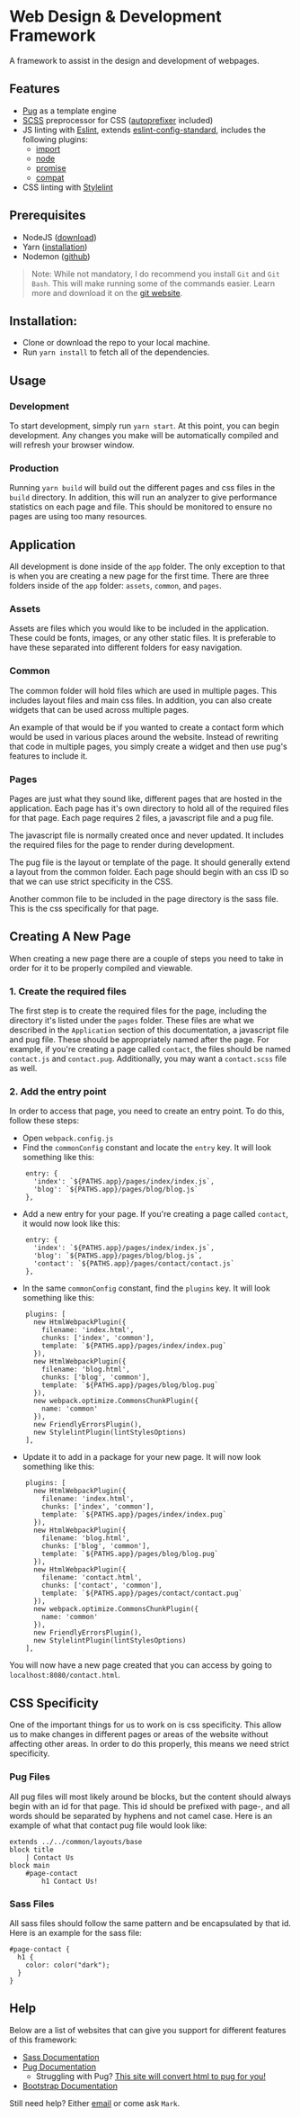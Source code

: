 

# Web Design & Development Framework

A framework to assist in the design and development of webpages.

## Features
* [Pug](https://pugjs.org) as a template engine
* [SCSS](http://sass-lang.com) preprocessor for CSS ([autoprefixer](https://github.com/postcss/autoprefixer) included)
* JS linting with [Eslint](https://eslint.org), extends [eslint-config-standard](https://github.com/standard/eslint-config-standard), includes the following plugins:
  * [import](https://github.com/benmosher/eslint-plugin-import)
  * [node](https://github.com/mysticatea/eslint-plugin-node)
  * [promise](https://github.com/xjamundx/eslint-plugin-promise)
  * [compat](https://github.com/amilajack/eslint-plugin-compat)
* CSS linting with [Stylelint](http://stylelint.io)

## Prerequisites
* NodeJS ([download](https://nodejs.org/en/download/))
* Yarn ([installation](https://yarnpkg.com/lang/en/docs/install/))
* Nodemon ([github](https://github.com/remy/nodemon))

> Note: While not mandatory, I do recommend you install `Git` and `Git Bash`.  This will make running some of the commands easier.  Learn more and download it on the [git website](https://git-scm.com/).

## Installation:
* Clone or download the repo to your local machine.
* Run `yarn install` to fetch all of the dependencies.

## Usage

### Development
To start development, simply run `yarn start`.  At this point, you can begin development.  Any changes you make will be automatically compiled and will refresh your browser window.

### Production

Running `yarn build` will build out the different pages and css files in the `build` directory.  In addition, this will run an analyzer to give performance statistics on each page and file.  This should be monitored to ensure no pages are using too many resources.

## Application

All development is done inside of the `app` folder.  The only exception to that is when you are creating a new page for the first time.  There are three folders inside of the `app` folder: `assets`, `common`, and `pages`.

### Assets

Assets are files which you would like to be included in the application.  These could be fonts, images, or any other static files.  It is preferable to have these separated into different folders for easy navigation.

### Common

The common folder will hold files which are used in multiple pages.  This includes layout files and main css files.  In addition, you can also create widgets that can be used across multiple pages.

An example of that would be if you wanted to create a contact form which would be used in various places around the website.  Instead of rewriting that code in multiple pages, you simply create a widget and then use pug's features to include it.

### Pages

Pages are just what they sound like, different pages that are hosted in the application.  Each page has it's own directory to hold all of the required files for that page.  Each page requires 2 files, a javascript file and a pug file.

The javascript file is normally created once and never updated.  It includes the required files for the page to render during development.

The pug file is the layout or template of the page.  It should generally extend a layout from the common folder.  Each page should begin with an css ID so that we can use strict specificity in the CSS.

Another common file to be included in the page directory is the sass file.  This is the css specifically for that page.

## Creating A New Page

When creating a new page there are a couple of steps you need to take in order for it to be properly compiled and viewable.

### 1. Create the required files

The first step is to create the required files for the page, including the directory it's listed under the `pages` folder.  These files are what we described in the `Application` section of this documentation, a javascript file and pug file.  These should be appropriately named after the page.  For example, if you're creating a page called `contact`, the files should be named `contact.js` and `contact.pug`.  Additionally, you may want a `contact.scss` file as well.

### 2. Add the entry point

In order to access that page, you need to create an entry point.  To do this, follow these steps:
* Open `webpack.config.js`
* Find the `commonConfig` constant and locate the `entry` key.  It will look something like this:
~~~~
    entry: {
      'index': `${PATHS.app}/pages/index/index.js`,
      'blog': `${PATHS.app}/pages/blog/blog.js`
    },
~~~~
* Add a new entry for your page.  If you're creating a page called `contact`, it would now look like this:
~~~~
    entry: {
      'index': `${PATHS.app}/pages/index/index.js`,
      'blog': `${PATHS.app}/pages/blog/blog.js`,
      'contact': `${PATHS.app}/pages/contact/contact.js`
    },
~~~~
* In the same `commonConfig` constant, find the `plugins` key.  It will look something like this:
~~~~
    plugins: [
      new HtmlWebpackPlugin({
        filename: 'index.html',
        chunks: ['index', 'common'],
        template: `${PATHS.app}/pages/index/index.pug`
      }),
      new HtmlWebpackPlugin({
        filename: 'blog.html',
        chunks: ['blog', 'common'],
        template: `${PATHS.app}/pages/blog/blog.pug`
      }),
      new webpack.optimize.CommonsChunkPlugin({
        name: 'common'
      }),
      new FriendlyErrorsPlugin(),
      new StylelintPlugin(lintStylesOptions)
    ],
~~~~
* Update it to add in a package for your new page.  It will now look something like this:
~~~~
    plugins: [
      new HtmlWebpackPlugin({
        filename: 'index.html',
        chunks: ['index', 'common'],
        template: `${PATHS.app}/pages/index/index.pug`
      }),
      new HtmlWebpackPlugin({
        filename: 'blog.html',
        chunks: ['blog', 'common'],
        template: `${PATHS.app}/pages/blog/blog.pug`
      }),
      new HtmlWebpackPlugin({
        filename: 'contact.html',
        chunks: ['contact', 'common'],
        template: `${PATHS.app}/pages/contact/contact.pug`
      }),
      new webpack.optimize.CommonsChunkPlugin({
        name: 'common'
      }),
      new FriendlyErrorsPlugin(),
      new StylelintPlugin(lintStylesOptions)
    ],
~~~~

You will now have a new page created that you can access by going to `localhost:8080/contact.html`.

## CSS Specificity

One of the important things for us to work on is css specificity.  This allow us to make changes in different pages or areas of the website without affecting other areas.  In order to do this properly, this means we need strict specificity.

### Pug Files

All pug files will most likely around be blocks, but the content should always begin with an id for that page.  This id should be prefixed with page-, and all words should be separated by hyphens and not camel case.  Here is an example of what that contact pug file would look like:

~~~~
extends ../../common/layouts/base
block title
    | Contact Us
block main
    #page-contact
        h1 Contact Us!
~~~~

### Sass Files

All sass files should follow the same pattern and be encapsulated by that id.  Here is an example for the sass file:

~~~~
#page-contact {
  h1 {
    color: color("dark");
  }
}
~~~~

## Help

Below are a list of websites that can give you support for different features of this framework:

* [Sass Documentation](https://sass-lang.com/documentation/file.SASS_REFERENCE.html)
* [Pug Documentation](https://pugjs.org/api/getting-started.html)
  * Struggling with Pug?  [This site will convert html to pug for you!](http://html2jade.org/)
* [Bootstrap Documentation](https://getbootstrap.com/docs/4.0/getting-started/introduction/)

Still need help?  Either [email](mailto:markr@scotsmanguide.com) or come ask `Mark`.